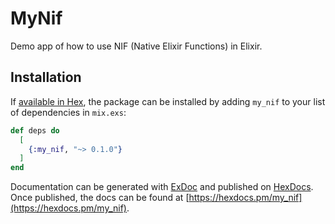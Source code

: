# MyNif

Demo app of how to use NIF (Native Elixir Functions) in Elixir.

## Installation

If [available in Hex](https://hex.pm/docs/publish), the package can be installed
by adding `my_nif` to your list of dependencies in `mix.exs`:

```elixir
def deps do
  [
    {:my_nif, "~> 0.1.0"}
  ]
end
```

Documentation can be generated with [ExDoc](https://github.com/elixir-lang/ex_doc)
and published on [HexDocs](https://hexdocs.pm). Once published, the docs can
be found at [https://hexdocs.pm/my_nif](https://hexdocs.pm/my_nif).

